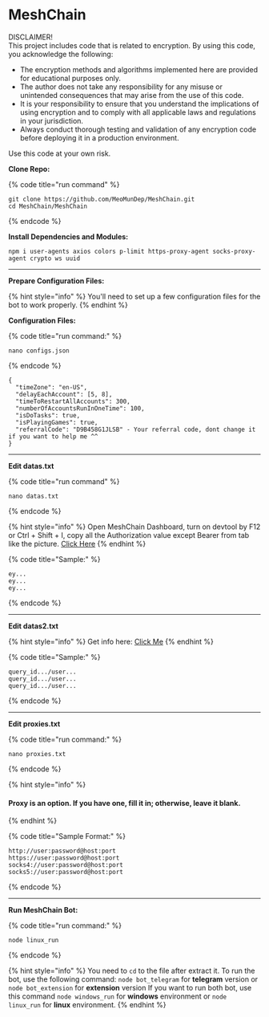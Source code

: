 # MeshChain

DISCLAIMER!\
This project includes code that is related to encryption. By using this code, you acknowledge the following:

* The encryption methods and algorithms implemented here are provided for educational purposes only.
* The author does not take any responsibility for any misuse or unintended consequences that may arise from the use of this code.
* It is your responsibility to ensure that you understand the implications of using encryption and to comply with all applicable laws and regulations in your jurisdiction.
* Always conduct thorough testing and validation of any encryption code before deploying it in a production environment.

Use this code at your own risk.

**Clone Repo:**

{% code title="run command" %}
```
git clone https://github.com/MeoMunDep/MeshChain.git
cd MeshChain/MeshChain
```
{% endcode %}

**Install Dependencies and Modules:**

```
npm i user-agents axios colors p-limit https-proxy-agent socks-proxy-agent crypto ws uuid
```

***

**Prepare Configuration Files:**

{% hint style="info" %}
You'll need to set up a few configuration files for the bot to work properly.
{% endhint %}

**Configuration Files:**

{% code title="run command:" %}
```
nano configs.json 
```
{% endcode %}

```
{
  "timeZone": "en-US",
  "delayEachAccount": [5, 8],
  "timeToRestartAllAccounts": 300,
  "numberOfAccountsRunInOneTime": 100,
  "isDoTasks": true,
  "isPlayingGames": true,
  "referralCode": "D9B458G1JLSB" - Your referral code, dont change it if you want to help me ^^
}
```

***

**Edit datas.txt**

{% code title="run command" %}
```
nano datas.txt
```
{% endcode %}

{% hint style="info" %}
Open MeshChain Dashboard, turn on devtool by F12 or Ctrl + Shift + I, copy all the Authorization value except Bearer from tab like the picture. [Click Here](https://t.me/KeoAirDropFreeNe/257/16137)
{% endhint %}

{% code title="Sample:" %}
```
ey...
ey...
ey...
```
{% endcode %}

***

**Edit datas2.txt**

{% hint style="info" %}
Get info here: [Click Me](https://t.me/KeoAirDropFreeNe/257/6879)
{% endhint %}

{% code title="Sample:" %}
```
query_id.../user...
query_id.../user...
query_id.../user...
```
{% endcode %}

***

**Edit proxies.txt**

{% code title="run command:" %}
```
nano proxies.txt
```
{% endcode %}

{% hint style="info" %}
#### Proxy is an option. If you have one, fill it in; otherwise, leave it blank.
{% endhint %}

{% code title="Sample Format:" %}
```
http://user:password@host:port
https://user:password@host:port
socks4://user:password@host:port
socks5://user:password@host:port
```
{% endcode %}

***

**Run MeshChain Bot:**

{% code title="run command:" %}
```
node linux_run
```
{% endcode %}

{% hint style="info" %}
You need to `cd` to the file after extract it. To run the bot, use the following command: `node bot_telegram` for **telegram** version or `node bot_extension` for **extension** version If you want to run both bot, use this command `node windows_run` for **windows** environment or `node linux_run` for **linux** environment.&#x20;
{% endhint %}

